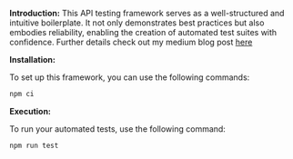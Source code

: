 **Introduction:**
This API testing framework serves as a well-structured and intuitive boilerplate. It not only demonstrates best practices but also embodies reliability, enabling the creation of automated test suites with confidence.
Further details check out my medium blog post [here](https://medium.com/@Amr.sa/tips-tricks-intuitive-api-testing-with-playwright-648b9b8d6141)

**Installation:**

To set up this framework, you can use the following commands:

```markdown
npm ci
```

**Execution:**

To run your automated tests, use the following command:

```markdown
npm run test
```
